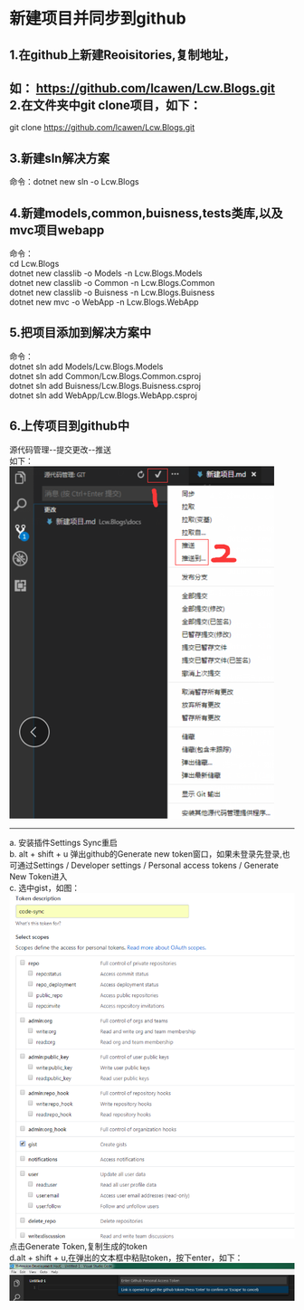 新建项目并同步到github
=========

1.在github上新建Reoisitories,复制地址，
----------
如： https://github.com/lcawen/Lcw.Blogs.git    
2.在文件夹中git clone项目，如下：
---------  
git clone https://github.com/lcawen/Lcw.Blogs.git

3.新建sln解决方案
---------  
命令：dotnet new sln -o Lcw.Blogs  

4.新建models,common,buisness,tests类库,以及mvc项目webapp  
---------  
命令：  
    cd Lcw.Blogs  
    dotnet new classlib -o Models -n Lcw.Blogs.Models  
    dotnet new classlib -o Common -n Lcw.Blogs.Common  
    dotnet new classlib -o Buisness -n Lcw.Blogs.Buisness  
    dotnet new mvc -o WebApp -n Lcw.Blogs.WebApp    
    
5.把项目添加到解决方案中
----------
命令：  
    dotnet sln add Models/Lcw.Blogs.Models     
    dotnet sln add Common/Lcw.Blogs.Common.csproj  
    dotnet sln add Buisness/Lcw.Blogs.Buisness.csproj  
    dotnet sln add WebApp/Lcw.Blogs.WebApp.csproj  

6.上传项目到github中
---------  
源代码管理--提交更改--推送  
如下：  
![alt text](img/3.png)


---------
a. 安装插件Settings Sync重启  
b. alt + shift + u 弹出github的Generate new token窗口，如果未登录先登录,也可通过Settings / Developer settings / Personal access tokens / Generate New Token进入  
c. 选中gist，如图：
![Alt text](img/1.png)  
点击Generate Token,复制生成的token  
d.alt + shift + u,在弹出的文本框中粘贴token，按下enter，如下：
![alt text](img/2.png)










